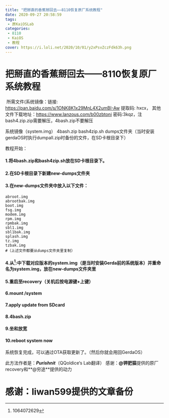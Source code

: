 ```yaml
---
title: "把掰直的香蕉掰回去——8110恢复原厂系统教程"
date: 2020-09-27 20:58:59
tags:
 - 原KaiOSLab
categories:
 - 8110
 - KaiOS
 - 教程
cover: https://i.loli.net/2020/10/01/y2xPsvZczFdk63h.png
---
```


# 把掰直的香蕉掰回去——8110恢复原厂系统教程

​	所需文件(系统镜像：链接: https://pan.baidu.com/s/1ONK8K1x29MnL4X2umBI-Aw 提取码: hxcx， 其他文件下载地址：https://www.lanzous.com/b00zbtoni 密码:3kqz，注bash4.zip.zip需要解压，4bash.zip不要解压

系统镜像（system.img）
4bash.zip
bash4zip.sh
dumps文件夹（当时安装gerdaOS时执行dumpall.zip时备份的文件，在SD卡根目录下）

教程开始：

#### 1.将4bash.zip和bash4zip.sh放在SD卡根目录下。

#### 2.在SD卡根目录下新建new-dumps文件夹

#### 3.在new-dumps文件夹中放入以下文件：

```
abroot.img
abrootbak.img
boot.img
fsg.img
modem.img
rpm.img
rpmbak.img
sbl1.img
sbl1bak.img
splash.img
tz.img
tzbak.img
#（上述文件都要从dumps文件夹里复制）
```

#### 4.从[^群]:中下载对应版本的system.img（是当时安装Gerda前的系统版本）并重命名为system.img，放在new-dumps文件夹里

#### 5.重启至recovery（关机后按电源键+上键）

#### 6.mount /system

#### 7.apply update from SDcard

#### 8.4bash.zip

#### 9.坐和放宽

#### 10.reboot system now

系统恢复完成，可以通过OTA获取更新了。（然后你就会用回GerdaOS）

此方法作者是：***Purishnit***（QQoldice‘s Lab翻译）
感谢：**@钾肥猫**提供的原厂recovery和**@穷途**提供的动力

# 感谢：liwan599提供的文章备份

[^群]: 1064072629